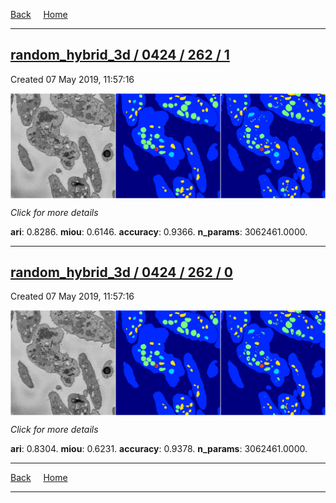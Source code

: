 
[Back](..)&nbsp;&nbsp;&nbsp;&nbsp;&nbsp;[Home](https://leapmanlab.github.io/snapshots)

---

<div class="summary"><a href="1"><h2>random_hybrid_3d / 0424 / 262 / 1</h2></a><p>Created 07 May 2019, 11:57:16
</p><a href="1"><img src="1/media/summary.png" align="center"></a><p>
<i>Click for more details</i>
</p></div>

**ari**: 0.8286. **miou**: 0.6146. **accuracy**: 0.9366. **n_params**: 3062461.0000. 

---

<div class="summary"><a href="0"><h2>random_hybrid_3d / 0424 / 262 / 0</h2></a><p>Created 07 May 2019, 11:57:16
</p><a href="0"><img src="0/media/summary.png" align="center"></a><p>
<i>Click for more details</i>
</p></div>

**ari**: 0.8304. **miou**: 0.6231. **accuracy**: 0.9378. **n_params**: 3062461.0000. 

---

[Back](..)&nbsp;&nbsp;&nbsp;&nbsp;&nbsp;[Home](https://leapmanlab.github.io/snapshots)

---